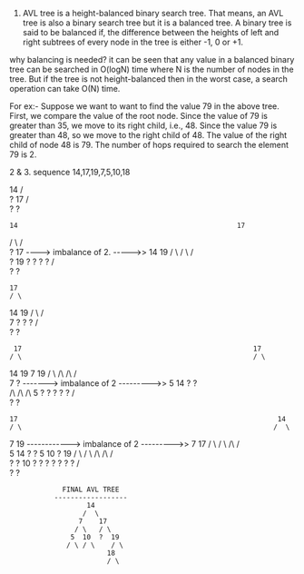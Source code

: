 1. AVL tree is a height-balanced binary search tree. That means, an AVL tree is also a binary search tree but it is a balanced tree. 
A binary tree is said to be balanced if, the difference between the heights of left and right subtrees of every node in the tree is either -1, 0 or +1.

why balancing is needed?
it can be seen that any value in a balanced binary tree can be searched in O(logN) time where N is the number of nodes in the tree. 
But if the tree is not height-balanced then in the worst case, a search operation can take O(N) time.

For ex:- Suppose we want to want to find the value 79 in the above tree. First, we compare the value of the root node. Since the value of 79 is greater than 35, we move to its right child, i.e., 48. 
Since the value 79 is greater than 48, so we move to the right child of 48. The value of the right child of node 48 is 79. The number of hops required to search the element 79 is 2. 

2 & 3. sequence 14,17,19,7,5,10,18

   14
   / \
  ?   17
      / \
     ?   ?


    14                                                      17
   / \                                                     /  \
  ?   17   ----> imbalance of 2.      ----->>             14   19
      / \                                                 / \  / \
     ?   19                                              ?   ? ?  ?
         / \
        ?   ?


    17
    / \
   14  19
   / \  /\
  7  ?  ? ?
  /\
  ? ?


     17                                                         17
    / \                                                         / \
   14  19                                                      7   19
   / \  /\                                                     /\   /\
  7  ? -------> imbalance of 2        --------->>             5  14 ? ?             
  /\                                                          /\  /\ 
  5 ?                                                        ?  ? ? ?
 /\
 ? ?


    17                                                                14
    / \                                                              /  \
   7   19    ------------> imbalance of 2        --------->>        7    17
  / \   / \                                                         /\   / \
 5   14 ?  ?                                                       5  10 ?  19 
 / \ / \                                                           /\  /\    /\
?  ? 10 ?                                                         ?  ? ? ?   ? ?
     /\
    ?  ?


                 FINAL AVL TREE
               ------------------
                       14
                      /  \
                     7    17
                    / \   / \
                   5  10  ?  19
                  / \ / \    / \
                            18
                            / \



